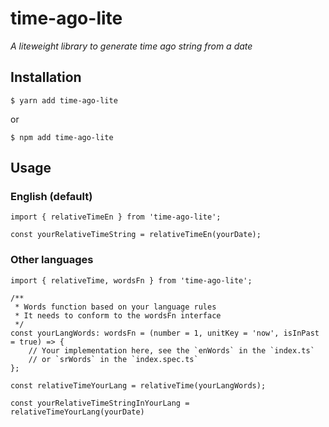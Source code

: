 # time-ago-lite

_A liteweight library to generate time ago string from a date_

## Installation

    $ yarn add time-ago-lite

or

    $ npm add time-ago-lite

## Usage

### English (default)

    import { relativeTimeEn } from 'time-ago-lite';

    const yourRelativeTimeString = relativeTimeEn(yourDate);

### Other languages

    import { relativeTime, wordsFn } from 'time-ago-lite';

    /**
     * Words function based on your language rules
     * It needs to conform to the wordsFn interface
     */
    const yourLangWords: wordsFn = (number = 1, unitKey = 'now', isInPast = true) => {
        // Your implementation here, see the `enWords` in the `index.ts`
        // or `srWords` in the `index.spec.ts`
    };

    const relativeTimeYourLang = relativeTime(yourLangWords);

    const yourRelativeTimeStringInYourLang = relativeTimeYourLang(yourDate)
